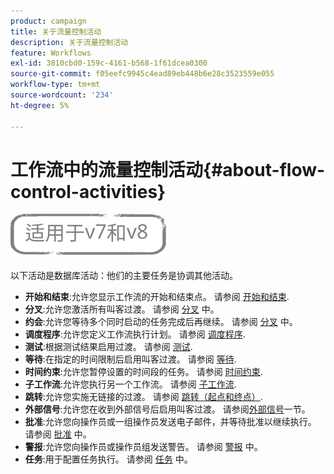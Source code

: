 ```yaml
---
product: campaign
title: 关于流量控制活动
description: 关于流量控制活动
feature: Workflows
exl-id: 3810cbd0-159c-4161-b568-1f61dcea0300
source-git-commit: f05eefc9945c4ead89eb448b6e28c3523559e055
workflow-type: tm+mt
source-wordcount: '234'
ht-degree: 5%

---
```


# 工作流中的流量控制活动{#about-flow-control-activities}

![](../../assets/common.svg)

以下活动是数据库活动：他们的主要任务是协调其他活动。

* **开始和结束**:允许您显示工作流的开始和结束点。 请参阅 [开始和结束](start-and-end.md).
* **分叉**:允许您激活所有叫客过渡。 请参阅 [分叉](fork.md) 中。
* **约会**:允许您等待多个同时启动的任务完成后再继续。 请参阅 [分叉](fork.md) 中。
* **调度程序**:允许您定义工作流执行计划。 请参阅 [调度程序](scheduler.md).
* **测试**:根据测试结果启用过渡。 请参阅 [测试](test.md).
* **等待**:在指定的时间限制后启用叫客过渡。 请参阅 [等待](wait.md).
* **时间约束**:允许您暂停设置的时间段的任务。 请参阅 [时间约束](time-constraint.md).
* **子工作流**:允许您执行另一个工作流。 请参阅 [子工作流](sub-workflow.md).
* **跳转**:允许您实施无链接的过渡。 请参阅 [跳转（起点和终点）](jump--start-point-and-end-point-.md).
* **外部信号**:允许您在收到外部信号后启用叫客过渡。 请参阅[外部信号](external-signal.md)一节。
* **批准**:允许您向操作员或一组操作员发送电子邮件，并等待批准以继续执行。 请参阅 [批准](approval.md) 中。
* **警报**:允许您向操作员或操作员组发送警告。 请参阅 [警报](alert.md) 中。
* **任务**:用于配置任务执行。 请参阅 [任务](task.md) 中。
